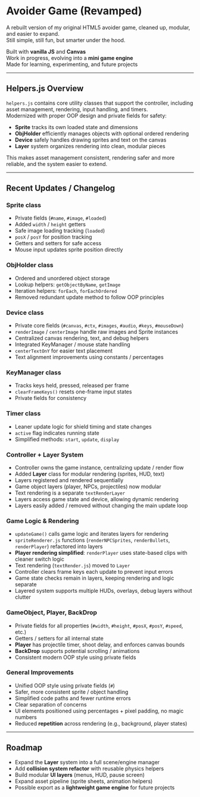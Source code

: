 # Avoider Game (Revamped)

A rebuilt version of my original HTML5 avoider game, cleaned up, modular, and easier to expand.  
Still simple, still fun, but smarter under the hood.

Built with **vanilla JS** and **Canvas**  
Work in progress, evolving into a **mini game engine**  
Made for learning, experimenting, and future projects

---

## Helpers.js Overview

`helpers.js` contains core utility classes that support the controller, including asset management, rendering, input handling, and timers.  
Modernized with proper OOP design and private fields for safety:

- **Sprite** tracks its own loaded state and dimensions  
- **ObjHolder** efficiently manages objects with optional ordered rendering  
- **Device** safely handles drawing sprites and text on the canvas  
- **Layer** system organizes rendering into clean, modular pieces  

This makes asset management consistent, rendering safer and more reliable, and the system easier to extend.

---

## Recent Updates / Changelog

### Sprite class
- Private fields (`#name`, `#image`, `#loaded`)  
- Added `width` / `height` getters  
- Safe image loading tracking (`loaded`)  
- `posX` / `posY` for position tracking  
- Getters and setters for safe access  
- Mouse input updates sprite position directly  

### ObjHolder class
- Ordered and unordered object storage  
- Lookup helpers: `getObjectByName`, `getImage`  
- Iteration helpers: `forEach`, `forEachOrdered`  
- Removed redundant update method to follow OOP principles  

### Device class
- Private core fields (`#canvas`, `#ctx`, `#images`, `#audio`, `#keys`, `#mouseDown`)  
- `renderImage` / `centerImage` handle raw images and Sprite instances  
- Centralized canvas rendering, text, and debug helpers  
- Integrated KeyManager / mouse state handling  
- `centerTextOnY` for easier text placement  
- Text alignment improvements using constants / percentages  

### KeyManager class
- Tracks keys held, pressed, released per frame  
- `clearFrameKeys()` resets one-frame input states  
- Private fields for consistency  

### Timer class
- Leaner update logic for shield timing and state changes  
- `active` flag indicates running state  
- Simplified methods: `start`, `update`, `display`  

### Controller + Layer System
- Controller owns the game instance, centralizing update / render flow  
- Added **Layer** class for modular rendering (sprites, HUD, text)  
- Layers registered and rendered sequentially  
- Game object layers (player, NPCs, projectiles) now modular  
- Text rendering is a separate `textRenderLayer`  
- Layers access game state and device, allowing dynamic rendering  
- Layers easily added / removed without changing the main update loop   

### Game Logic & Rendering
- `updateGame()` calls game logic and iterates layers for rendering  
- `spriteRenderer.js` functions (`renderNPCSprites`, `renderBullets`, `renderPlayer`) refactored into layers  
- **Player rendering simplified**: `renderPlayer` uses state-based clips with cleaner switch logic  
- Text rendering (`textRender.js`) moved to `Layer`  
- Controller clears frame keys each update to prevent input errors  
- Game state checks remain in layers, keeping rendering and logic separate  
- Layered system supports multiple HUDs, overlays, debug layers without clutter  

### GameObject, Player, BackDrop
- Private fields for all properties (`#width`, `#height`, `#posX`, `#posY`, `#speed`, etc.)  
- Getters / setters for all internal state  
- **Player** has projectile timer, shoot delay, and enforces canvas bounds  
- **BackDrop** supports potential scrolling / animations  
- Consistent modern OOP style using private fields  

### General Improvements
- Unified OOP style using private fields (`#`)  
- Safer, more consistent sprite / object handling  
- Simplified code paths and fewer runtime errors  
- Clear separation of concerns  
- UI elements positioned using percentages + pixel padding, no magic numbers  
- Reduced **repetition** across rendering (e.g., background, player states)

---

## Roadmap
- Expand the **Layer** system into a full scene/engine manager  
- Add **collision system refactor** with reusable physics helpers  
- Build modular **UI layers** (menus, HUD, pause screen)  
- Expand asset pipeline (sprite sheets, animation helpers)  
- Possible export as a **lightweight game engine** for future projects
